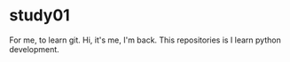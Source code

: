 # study01
For me, to learn git.
Hi, it's me, I'm back. This repositories is I learn python development.

